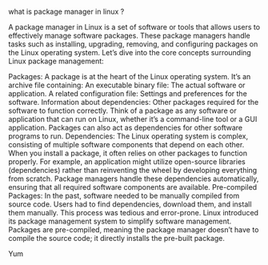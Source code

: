 what is package manager in linux ?

A package manager in Linux is a set of software or tools that allows users to effectively manage software packages. These package managers handle tasks such as installing, upgrading, removing, and configuring packages on the Linux operating system. Let’s dive into the core concepts surrounding Linux package management:

Packages:
A package is at the heart of the Linux operating system. It’s an archive file containing:
An executable binary file: The actual software or application.
A related configuration file: Settings and preferences for the software.
Information about dependencies: Other packages required for the software to function correctly.
Think of a package as any software or application that can run on Linux, whether it’s a command-line tool or a GUI application.
Packages can also act as dependencies for other software programs to run.
Dependencies:
The Linux operating system is complex, consisting of multiple software components that depend on each other.
When you install a package, it often relies on other packages to function properly.
For example, an application might utilize open-source libraries (dependencies) rather than reinventing the wheel by developing everything from scratch.
Package managers handle these dependencies automatically, ensuring that all required software components are available.
Pre-compiled Packages:
In the past, software needed to be manually compiled from source code.
Users had to find dependencies, download them, and install them manually.
This process was tedious and error-prone.
Linux introduced its package management system to simplify software management.
Packages are pre-compiled, meaning the package manager doesn’t have to compile the source code; it directly installs the pre-built package.


Yum
